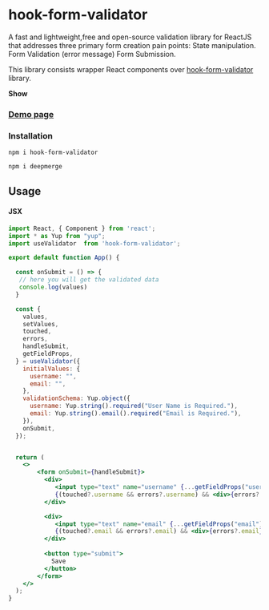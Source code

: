 # hook-form-validator

A fast and lightweight,free and open-source validation library for ReactJS that addresses three primary form creation pain points: State manipulation. Form Validation (error message) Form Submission.

This library consists wrapper React components over <a href="https://github.com/pruthvish98/hook-form-validator"> hook-form-validator </a> library.

**Show**
### <a href="https://react-validation-hook.vercel.app/">Demo page</a>

### Installation

```shell
npm i hook-form-validator
```

```shell
npm i deepmerge
```

## Usage

#### JSX


```jsx
import React, { Component } from 'react';
import * as Yup from "yup";
import useValidator  from 'hook-form-validator';

export default function App() {

  const onSubmit = () => {
   // here you will get the validated data
   console.log(values)
  }

  const {
    values,
    setValues,
    touched,
    errors,
    handleSubmit,
    getFieldProps,
  } = useValidator({
    initialValues: {
      username: "",
      email: "",
    },
    validationSchema: Yup.object({
      username: Yup.string().required("User Name is Required."),
      email: Yup.string().email().required("Email is Required."),
    }),
    onSubmit,
  });


  return (
    <>
        <form onSubmit={handleSubmit}>
          <div>
             <input type="text" name="username" {...getFieldProps("username")} />
             {(touched?.username && errors?.username) && <div>{errors?.username}</div>}
          </div>

          <div>
             <input type="text" name="email" {...getFieldProps("email")} />
             {(touched?.email && errors?.email) && <div>{errors?.email}</div>}
          </div>
  
          <button type="submit">
            Save
          </button>
        </form>
    </>
  );
}
```
